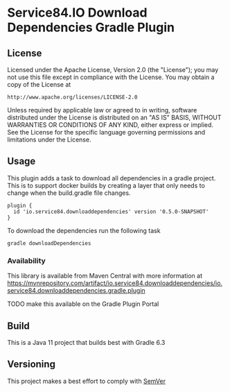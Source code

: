 # Service84.IO Download Dependencies Gradle Plugin

## License
Licensed under the Apache License, Version 2.0 (the "License");
you may not use this file except in compliance with the License.
You may obtain a copy of the License at

    http://www.apache.org/licenses/LICENSE-2.0

Unless required by applicable law or agreed to in writing, software
distributed under the License is distributed on an "AS IS" BASIS,
WITHOUT WARRANTIES OR CONDITIONS OF ANY KIND, either express or implied.
See the License for the specific language governing permissions and
limitations under the License.

## Usage
This plugin adds a task to download all dependencies in a gradle project.  This is to support docker builds by creating a layer that only needs to change when the build.gradle file changes.

    plugin {
      id 'io.service84.downloaddependencies' version '0.5.0-SNAPSHOT'
    }

To download the dependencies run the following task

    gradle downloadDependencies

### Availability
This library is available from Maven Central with more information at
https://mvnrepository.com/artifact/io.service84.downloaddependencies/io.service84.downloaddependencies.gradle.plugin

TODO make this available on the Gradle Plugin Portal

## Build
This is a Java 11 project that builds best with Gradle 6.3

## Versioning
This project makes a best effort to comply with [SemVer](https://semver.org/)
